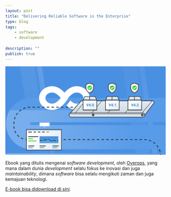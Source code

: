 ```yaml
---
layout: post
title: "Delivering Reliable Software in the Enterprise"
type: blog
tags: 
    - software
    - development
    
description: ""
publish: true
---
```


![](/public/images/posts/overops.png)

Ebook yang ditulis mengenai _software development_, oleh [Overops](https://www.overops.com/), yang mana dalam dunia _development_ selalu fokus ke inovasi dan juga _maintainability_, dimana _software_ bisa selalu mengikuti zaman dan juga kemajuan teknologi.

[E-book bisa didownload di sini](https://land.overops.com/deliver-reliable-software-ebook/).